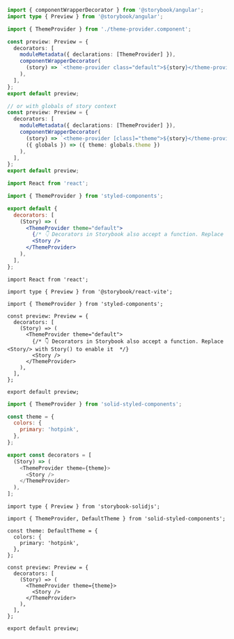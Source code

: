 ```ts filename=".storybook/preview.ts" renderer="angular" language="ts"
import { componentWrapperDecorator } from '@storybook/angular';
import type { Preview } from '@storybook/angular';

import { ThemeProvider } from './theme-provider.component';

const preview: Preview = {
  decorators: [
    moduleMetadata({ declarations: [ThemeProvider] }),
    componentWrapperDecorator(
      (story) => `<theme-provider class="default">${story}</theme-provider>`
    ),
  ],
};
export default preview;

// or with globals of story context
const preview: Preview = {
  decorators: [
    moduleMetadata({ declarations: [ThemeProvider] }),
    componentWrapperDecorator(
      (story) => `<theme-provider [class]="theme">${story}</theme-provider>`,
      ({ globals }) => ({ theme: globals.theme })
    ),
  ],
};
export default preview;
```

```jsx filename=".storybook/preview.js" renderer="react" language="js"
import React from 'react';

import { ThemeProvider } from 'styled-components';

export default {
  decorators: [
    (Story) => (
      <ThemeProvider theme="default">
        {/* 👇 Decorators in Storybook also accept a function. Replace <Story/> with Story() to enable it  */}
        <Story />
      </ThemeProvider>
    ),
  ],
};
```

```tsx filename=".storybook/preview.tsx" renderer="react" language="ts"
import React from 'react';

import type { Preview } from '@storybook/react-vite';

import { ThemeProvider } from 'styled-components';

const preview: Preview = {
  decorators: [
    (Story) => (
      <ThemeProvider theme="default">
        {/* 👇 Decorators in Storybook also accept a function. Replace <Story/> with Story() to enable it  */}
        <Story />
      </ThemeProvider>
    ),
  ],
};

export default preview;
```

```js filename=".storybook/preview.js" renderer="solid" language="js"
import { ThemeProvider } from 'solid-styled-components';

const theme = {
  colors: {
    primary: 'hotpink',
  },
};

export const decorators = [
  (Story) => (
    <ThemeProvider theme={theme}>
      <Story />
    </ThemeProvider>
  ),
];
```

```tsx filename=".storybook/preview.tsx" renderer="solid" language="ts"
import type { Preview } from 'storybook-solidjs';

import { ThemeProvider, DefaultTheme } from 'solid-styled-components';

const theme: DefaultTheme = {
  colors: {
    primary: 'hotpink',
  },
};

const preview: Preview = {
  decorators: [
    (Story) => (
      <ThemeProvider theme={theme}>
        <Story />
      </ThemeProvider>
    ),
  ],
};

export default preview;
```
